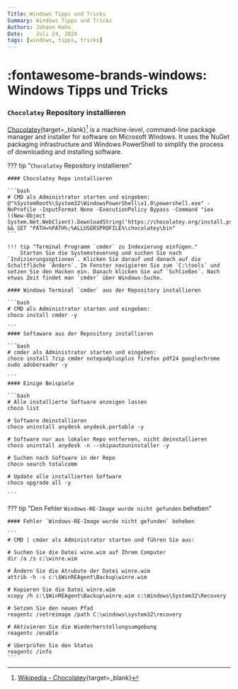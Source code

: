 ```yaml
---
Title: Windows Tipps und Tricks
Summary: Windows Tipps und Tricks
Authors: Johann Hahn
Date:    Juli 24, 2024
tags: [windows, tipps, tricks]
---
```


# :fontawesome-brands-windows: Windows Tipps und Tricks

### `Chocolatey` Repository installieren

[Chocolatey](https://chocolatey.org/){target=\_blank}[^1] is a machine-level, command-line package manager and installer for software on Microsoft Windows. It uses the NuGet packaging infrastructure and Windows PowerShell to simplify the process of downloading and installing software.

??? tip "`Chocolatey` Repository installieren"

    #### Chocolatey Repo installieren

    ```bash
    # CMD als Administrator starten und eingeben:
    @"%SystemRoot%\System32\WindowsPowerShell\v1.0\powershell.exe" -NoProfile -InputFormat None -ExecutionPolicy Bypass -Command "iex ((New-Object System.Net.WebClient).DownloadString('https://chocolatey.org/install.ps1'))" && SET "PATH=%PATH%;%ALLUSERSPROFILE%\chocolatey\bin"
    ```

    !!! tip "Terminal Programm `cmder` zu Indexierung einfügen."
        Starten Sie die Systemsteuerung und suchen Sie nach `Indizierungsoptionen`. Klicken Sie darauf und danach auf die Schaltfläche `Ändern`. Im Fenster navigieren Sie zum `C:\tools` und setzen Sie den Hacken ein. Danach klicken Sie auf `Schließen`. Nach etwas Zeit findet man `cmder` über Windows-Suche.    

    #### Windows Terminal `cmder` aus der Repository installieren

    ```bash
    # CMD als Administrator starten und eingeben:
    choco install cmder -y

    ```
    #### Softaware aus der Repository installieren

    ```bash
    # cmder als Administrator starten und eingeben:
    choco install 7zip cmder notepadplusplus firefox pdf24 googlechrome sudo adobereader -y

    ```
    #### Einige Beispiele

    ```bash
    # Alle installierte Software anzeigen lassen
    choco list
   
    # Software deinstallieren
    choco uninstall anydesk anydesk.portable -y

    # Software nur aus lokaler Repo entfernen, nicht deinstallieren 
    choco uninstall anydesk -n --skipautouninstaller -y

    # Suchen nach Software in der Repo
    choco search totalcomm

    # Update alle installierten Software
    choco upgrade all -y
    
    ```

??? tip "Den Fehler `Windows-RE-Image wurde nicht gefunden` beheben"

    #### Fehler `Windows-RE-Image wurde nicht gefunden` beheben

    ```
    # CMD | cmder als Administrator starten und führen Sie aus:
    
    # Suchen Sie die Datei wine.wim auf Ihrem Computer
    dir /a /s c:\winre.wim

    # Ändern Sie die Atrubute der Datei winre.wim
    attrib -h -s c:\$WinREAgent\Backup\winre.wim
    
    # Kopieren Sie die Datei winre.wim
    xcopy /h c:\$WinREAgent\Backup\winre.wim c:\Windows\System32\Recovery

    # Setzen Sie den neuen Pfad
    reagentc /setreimage /path C:\windows\system32\recovery

    # Aktivieren Sie die Wiederherstellungsumgebung
    reagentc /enable

    # überprüfen Sie den Status
    reagentc /info
    ```
[^1]: [Wikipedia - Chocolatey](https://de.wikipedia.org/wiki/Chocolatey){target=\_blank}

